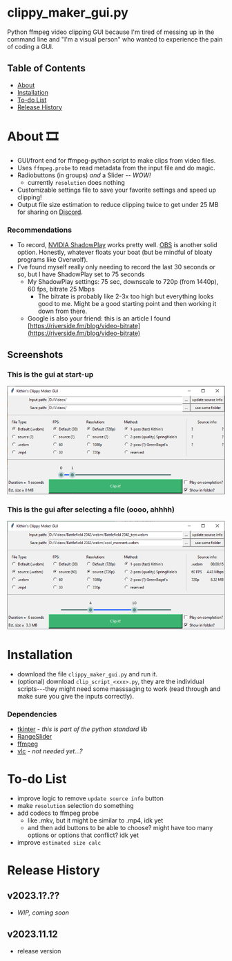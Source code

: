 # clippy_maker_gui.py
Python ffmpeg video clipping GUI because I'm tired of messing up in the command line and "I'm a visual person" who wanted to experience the pain of coding a GUI.
## Table of Contents
- [About](https://github.com/Kithin7/clippy_maker_gui/tree/main#about-%EF%B8%8F)
- [Installation](https://github.com/Kithin7/clippy_maker_gui/tree/main#installation)
- [To-do List](https://github.com/Kithin7/clippy_maker_gui/tree/main#to-do-list)
- [Release History](https://github.com/Kithin7/clippy_maker_gui/tree/main#release-history)

# About 🎞️
- GUI/front end for ffmpeg-python script to make clips from video files. 
- Uses ```ffmpeg.probe``` to read metadata from the input file and do magic.
- Radiobuttons (in groups) *and* a Slider -- *WOW!*
    - currently ```resolution``` does nothing
- Customizable settings file to save your favorite settings and speed up clipping!
- Output file size estimation to reduce clipping twice to get under 25 MB for sharing on [Discord](https://discord.com/download).
### Recommendations
- To record, [NVIDIA ShadowPlay](https://www.nvidia.com/en-us/geforce/geforce-experience/shadowplay/) works pretty well. [OBS](https://obsproject.com/) is another solid option. Honestly, whatever floats your boat (but be mindful of bloaty programs like Overwolf).
- I've found myself really only needing to record the last 30 seconds or so, but I have ShadowPlay set to 75 seconds
    - My ShadowPlay settings: 75 sec, downscale to 720p (from 1440p), 60 fps, bitrate 25 Mbps
        - The bitrate is probably like 2-3x too high but everything looks good to me. Might be a good starting point and then working it down from there.
    - Google is also your friend: this is an article I found [https://riverside.fm/blog/video-bitrate](https://riverside.fm/blog/video-bitrate)
## Screenshots
### This is the gui at start-up
![Screenshot of the gui at start](/gui_2.png)
### This is the gui after selecting a file (oooo, ahhhh)
![Screenshot of the gui after selecting an input file](/gui_1.png)

# Installation
- download the file ```clippy_maker_gui.py```  and run it.
- (optional) download ```clip_script_<xxx>.py```, they are the individual scripts---they might need some masssaging to work (read through and make sure you give the inputs correctly).
### Dependencies
- [tkinter](https://docs.python.org/3/library/tkinter.html#module-tkinter) - *this is part of the python standard lib*
- [RangeSlider](https://pypi.org/project/RangeSlider/)
- [ffmpeg](https://pypi.org/project/ffmpeg-python/)
- [vlc](https://pypi.org/project/python-vlc/) - *not needed yet...?*

# To-do List 
- improve logic to remove ```update source info``` button
- make ```resolution``` selection do something
- add codecs to ffmpeg probe
    - like .mkv, but it might be similar to .mp4, idk yet
    - and then add buttons to be able to choose? might have too many options or options that conflict? idk yet
- improve ```estimated size calc```

# Release History
## v2023.1?.??
- *WIP, coming soon*
  
## v2023.11.12
- release version
